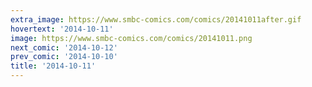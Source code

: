 ```yaml
---
extra_image: https://www.smbc-comics.com/comics/20141011after.gif
hovertext: '2014-10-11'
image: https://www.smbc-comics.com/comics/20141011.png
next_comic: '2014-10-12'
prev_comic: '2014-10-10'
title: '2014-10-11'
---
```


